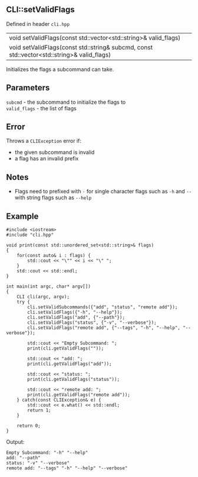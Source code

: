 ## CLI::setValidFlags
Defined in header `cli.hpp`

| |
| --- |
| void setValidFlags(const std::vector\<std::string>& valid_flags) |
| void setValidFlags(const std::string& subcmd, const std::vector\<std::string>& valid_flags) |

Initializes the flags a subcommand can take.

## Parameters
`subcmd` - the subcommand to initialize the flags to \
`valid_flags` - the list of flags

## Error
Throws a `CLIException` error if:
- the given subcommand is invalid
- a flag has an invalid prefix

## Notes
- Flags need to prefixed with `-` for single character flags such as `-h` and `--` with string flags such as `--help`
  
## Example
```
#include <iostream>
#include "cli.hpp"

void print(const std::unordered_set<std::string>& flags)
{
    for(const auto& i : flags) {
        std::cout << "\"" << i << "\" ";
    }
    std::cout << std::endl;
}

int main(int argc, char* argv[])
{
    CLI cli(argc, argv);
    try {
        cli.setValidSubcommands({"add", "status", "remote add"});
        cli.setValidFlags({"-h", "--help"});
        cli.setValidFlags("add", {"--path"});
        cli.setValidFlags("status", {"-v", "--verbose"});
        cli.setValidFlags("remote add", {"--tags", "-h", "--help", "--verbose"});

        std::cout << "Empty Subcommand: ";
        print(cli.getValidFlags(""));

        std::cout << "add: ";
        print(cli.getValidFlags("add"));

        std::cout << "status: ";
        print(cli.getValidFlags("status"));

        std::cout << "remote add: ";
        print(cli.getValidFlags("remote add"));
    } catch(const CLIException& e) {
        std::cout << e.what() << std::endl;
        return 1;
    }

    return 0;
}
```

Output:
```
Empty Subcommand: "-h" "--help" 
add: "--path"
status: "-v" "--verbose"
remote add: "--tags" "-h" "--help" "--verbose"
```